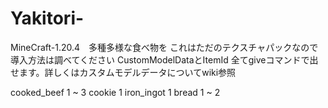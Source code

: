 # Yakitori-
MineCraft-1.20.4　多種多様な食べ物を
これはただのテクスチャパックなので導入方法は調べてください
CustomModelDataとItemId 全てgiveコマンドで出せます。詳しくはカスタムモデルデータについてwiki参照

cooked_beef 1 ~ 3 cookie 1 iron_ingot 1 bread 1 ~ 2
